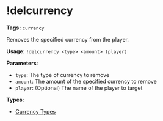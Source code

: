 # !delcurrency

**Tags:** `currency`

Removes the specified currency from the player.

**Usage**: `!delcurrency <type> <amount> (player)`

**Parameters**:
- `type`: The type of currency to remove
- `amount`: The amount of the specified currency to remove
- `player`: (Optional) The name of the player to target

**Types**:
- [Currency Types](enums/currency.md)

